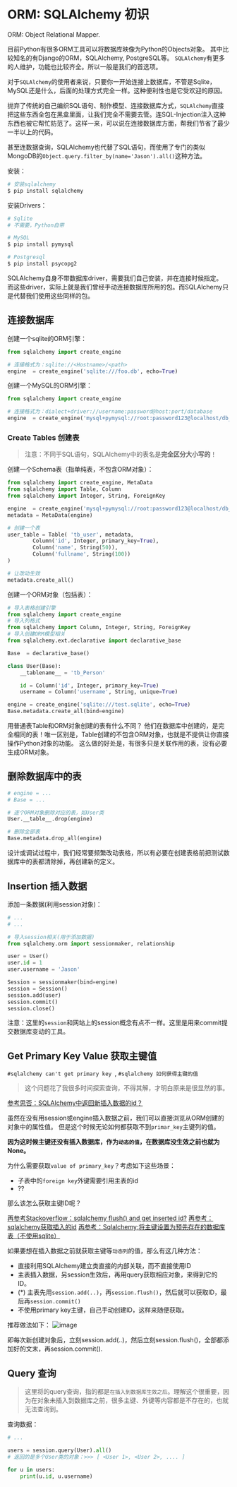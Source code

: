 # ORM: SQLAlchemy 初识

ORM: Object Relational Mapper.

目前Python有很多ORM工具可以将数据库映像为Python的Objects对象。
其中比较知名的有Django的ORM，SQLAlchemy, PostgreSQL等。
`SQLAlchemy`有更多的人维护，功能也比较齐全。所以一般是我们的首选项。

对于`SQLAlchemy`的使用者来说，只要你一开始连接上数据库，不管是Sqlite，MySQL还是什么，后面的处理方式完全一样。这种便利性也是它受欢迎的原因。

抛弃了传统的自己编织SQL语句、制作模型、连接数据库方式，`SQLAlchemy`直接把这些东西全包在黑盒里面，让我们完全不需要去管。连SQL-Injection注入这种东西也被它帮忙防范了。这样一来，可以说在连接数据库方面，帮我们节省了最少一半以上的代码。

甚至连数据查询，SQLAlchemy也代替了SQL语句，而使用了专门的类似MongoDB的`Object.query.filter_by(name='Jason').all()`这种方法。

安装：
```sh
# 安装sqlalchemy
$ pip install sqlalchemy
```

安装Drivers：
```sh
# Sqlite
# 不需要，Python自带

# MySQL
$ pip install pymysql

# Postgresql
$ pip install psycopg2
```
SQLAlchemy自身不带数据库driver，需要我们自己安装，并在连接时候指定。
而这些driver，实际上就是我们曾经手动连接数据库所用的包。而SQLAlchemy只是代替我们使用这些同样的包。


## 连接数据库

创建一个sqlite的ORM引擎：
```py
from sqlalchemy import create_engine

# 连接格式为：sqlite://<Hostname>/<path>
engine  = create_engine('sqlite:///foo.db', echo=True)
```

创建一个MySQL的ORM引擎：
```py
from sqlalchemy import create_engine

# 连接格式为：dialect+driver://username:password@host:port/database
engine  = create_engine('mysql+pymysql://root:password123@localhost/db_test_01', echo=True)
```

### Create Tables 创建表

> 注意：不同于SQL语句，SQLAlchemy中的表名是**完全区分大小写的**！

创建一个Schema表（指单纯表，不包含ORM对象）：
```py
from sqlalchemy import create_engine, MetaData
from sqlalchemy import Table, Column
from sqlalchemy import Integer, String, ForeignKey

engine  = create_engine('mysql+pymysql://root:password123@localhost/db_test_01', echo=True)
metadata = MetaData(engine)

# 创建一个表
user_table = Table( 'tb_user', metadata,
        Column('id', Integer, primary_key=True),
        Column('name', String(50)),
        Column('fullname', String(100))
)

# 让改动生效
metadata.create_all()
```


创建一个ORM对象（包括表）：
```py
# 导入表格创建引擎
from sqlalchemy import create_engine
# 导入列格式
from sqlalchemy import Column, Integer, String, ForeignKey
# 导入创建ORM模型相关
from sqlalchemy.ext.declarative import declarative_base

Base  = declarative_base()

class User(Base):
    __tablename__ = 'tb_Person'

    id = Column('id', Integer, primary_key=True)
    username = Column('username', String, unique=True)

engine = create_engine('sqlite:///test.sqlite', echo=True)
Base.metadata.create_all(bind=engine)
```

用普通表Table和ORM对象创建的表有什么不同？
他们在数据库中创建的，是完全相同的表！唯一区别是，Table创建的不包含ORM对象，也就是不提供让你直接操作Python对象的功能。
这么做的好处是，有很多只是关联作用的表，没有必要生成ORM对象。




## 删除数据库中的表

```py
# engine = ...
# Base = ...

# 逐个ORM对象删除对应的表，如User类
User.__table__.drop(engine)

# 删除全部表
Base.metadata.drop_all(engine)
```
设计或调试过程中，我们经常要频繁改动表格，所以有必要在创建表格前把测试数据库中的表都清除掉，再创建新的定义。




## Insertion 插入数据

添加一条数据(利用session对象)：
```py
# ...
# ...

# 导入session相关(用于添加数据)
from sqlalchemy.orm import sessionmaker, relationship

user = User()
user.id = 1
user.username = 'Jason'

Session = sessionmaker(bind=engine)
session = Session()
session.add(user)
session.commit()
session.close()
```

注意：这里的`session`和网站上的session概念有点不一样。这里是用来commit提交数据库变动的工具。



## Get Primary Key Value 获取主键值

`#sqlalchemy can't get primary key `, `#sqlalchemy 如何获得主键的值`

> 这个问题花了我很多时间探索查询，不得其解，才明白原来是很显然的事。

[参考思否：SQLAlchemy中返回新插入数据的id？](https://segmentfault.com/q/1010000004827321)

虽然在没有用session或engine插入数据之前，我们可以直接浏览从ORM创建的对象中的属性值。
但是这个时候无论如何都获取不到`primar_key`主键列的值。

**因为这时候主键还没有插入数据库，作为`动态的值`，在数据库没生效之前也就为None。**

为什么需要获取`value of primary_key`？考虑如下这些场景：
- 子表中的`foreign key`外键需要引用主表的id
- ??

那么该怎么获取主键ID呢？

[再参考Stackoverflow：sqlalchemy flush() and get inserted id?](https://stackoverflow.com/questions/1316952/sqlalchemy-flush-and-get-inserted-id)
[再参考：sqlalchemy获取插入的id](http://ju.outofmemory.cn/entry/20258)
[再参考：Sqlalchemy;将主键设置为预先存在的数据库表（不使用sqlite）](https://stackoverrun.com/cn/q/12543164)

如果要想在插入数据之前就获取主键等`动态列`的值，那么有这几种方法：
- 直接利用SQLAlchemy建立类直接的内部关联，而不直接使用ID
- 主表插入数据，另session生效后，再用query获取相应对象，来得到它的ID。
- (*) 主表先用`session.add(..)`，再`session.flush()`，然后就可以获取ID，最后再`session.commit()`
- 不使用primary key主键，自己手动创建ID，这样来随便获取。

推荐做法如下：
![image](https://user-images.githubusercontent.com/14041622/50040642-7f1f0a80-0082-11e9-8581-1029426790ba.png)

即每次新创建对象后，立刻session.add(..)，然后立刻session.flush()，全部都添加好的文末，再session.commit().



## Query 查询

> 这里将的query查询，指的都是`在插入到数据库生效之后`。理解这个很重要，因为在对象未插入到数据库之前，很多主键、外键等内容都是不存在的，也就无法查询到。

查询数据：
```py
# ...

users = session.query(User).all()
# 返回的是多个User类的对象：>>> [ <User 1>, <User 2>, .... ]

for u in users:
    print(u.id, u.username)
```